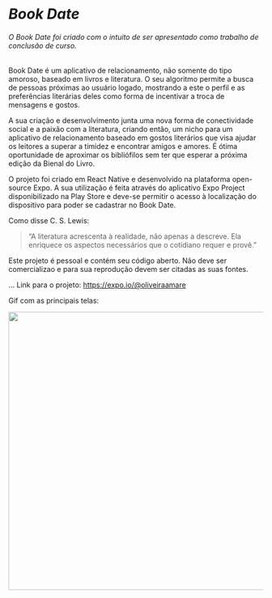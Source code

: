 # *Book Date*
###### O Book Date foi criado com o intuito de ser apresentado como trabalho de conclusão de curso.

Book Date é um aplicativo de relacionamento, não somente do tipo amoroso, baseado em livros e literatura. O seu algoritmo permite a busca de pessoas próximas ao usuário logado, mostrando a este o perfil e as preferências literárias deles como forma de incentivar a troca de mensagens e gostos. 

A sua criação e desenvolvimento junta uma nova forma de conectividade social e a paixão com a literatura, criando então, um nicho para um aplicativo de relacionamento baseado em gostos literários que visa ajudar os leitores a superar a timidez e encontrar amigos e amores. É ótima oportunidade de aproximar os bibliófilos sem ter que esperar a próxima edição da Bienal do Livro.

O projeto foi criado em React Native e desenvolvido na plataforma open-source Expo. A sua utilização é feita através do aplicativo Expo Project disponibilizado na Play Store e deve-se permitir o acesso à localização do dispositivo para poder se cadastrar no Book Date.

Como disse C. S. Lewis:

> “A literatura acrescenta à realidade, não apenas a descreve. Ela enriquece os aspectos necessários que o cotidiano requer e provê.” 


Este projeto é pessoal e contém seu código aberto. Não deve ser comercializao e para sua reprodução devem ser citadas as suas fontes.

... Link para o projeto: https://expo.io/@oliveiraamare

Gif com as principais telas:

<img src="https://github.com/bookdate/bookdate/blob/master/Imagens%20do%20Book%20Date/Gif.gif"
  height="550">
